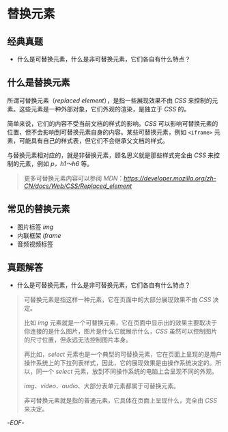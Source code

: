 # 替换元素



## 经典真题



- 什么是可替换元素，什么是非可替换元素，它们各自有什么特点？



## 什么是替换元素



所谓可替换元素（*replaced element*），是指一些展现效果不由 *CSS* 来控制的元素。这些元素是一种外部对象，它们外观的渲染，是独立于 *CSS* 的。



简单来说，它们的内容不受当前文档的样式的影响。*CSS* 可以影响可替换元素的位置，但不会影响到可替换元素自身的内容。某些可替换元素，例如 `<iframe>` 元素，可能具有自己的样式表，但它们不会继承父文档的样式。



与替换元素相对应的，就是非替换元素，顾名思义就是那些样式完全由 *CSS* 来控制的元素，例如 *p，h1～h6* 等。



> 更多可替换元素内容可以参阅 *MDN*：*https://developer.mozilla.org/zh-CN/docs/Web/CSS/Replaced_element*



## 常见的替换元素



- 图片标签 *img*
- 内联框架 *iframe*
- 音频视频标签



## 真题解答



- 什么是可替换元素，什么是非可替换元素，它们各自有什么特点？

>可替换元素是指这样一种元素，它在页面中的大部分展现效果不由 *CSS* 决定。
>
>比如 *img* 元素就是一个可替换元素，它在页面中显示出的效果主要取决于你连接的是什么图片，图片是什么它就展示什么，*CSS* 虽然可以控制图片的尺寸位置，但永远无法控制图片本身。
>
>再比如，*select* 元素也是一个典型的可替换元素，它在页面上呈现的是用户操作系统上的下拉列表样式，因此，它的展现效果是由操作系统决定的。所以，同一个 *select* 元素，放到不同操作系统的电脑上会呈现不同的外观。
>
>*img、video、audio*、大部分表单元素都属于可替换元素。
>
>非可替换元素就是指的普通元素，它具体在页面上呈现什么，完全由 *CSS* 来决定。



-*EOF*-

